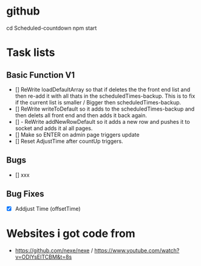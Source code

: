 # github

cd Scheduled-countdown
npm start



# Task lists
## Basic Function V1
- [] ReWrite loadDefaultArray so that if deletes the the front end list and then re-add it with all thats in the scheduledTimes-backup. This is to fix if the current list is smaller / Bigger then scheduledTimes-backup.
- [] ReWrite writeToDefault so it adds to the scheduledTimes-backup and then delets all front end and then adds it back again.
- [] - ReWrite addNewRowDefault so it adds a new row and pushes it to socket and adds it al all pages.
- [] Make so ENTER on admin page triggers update
- [] Reset AdjustTime after countUp triggers.

## Bugs
- [] xxx

## Bug Fixes
- [x] Addjust Time (offsetTime)

# Websites i got code from
- https://github.com/nexe/nexe / https://www.youtube.com/watch?v=ODlYsEITCBM&t=8s
